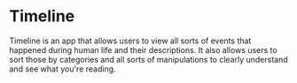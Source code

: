 # Timeline
Timeline is an app that allows users to view all sorts of events that happened during human life and their descriptions. It also allows users to sort those by categories and all sorts of manipulations to clearly understand and see what you're reading.

